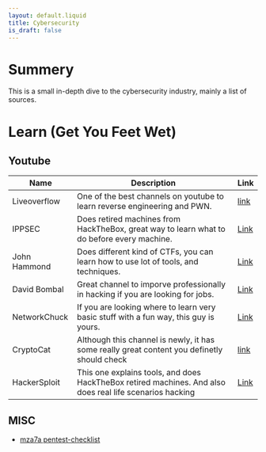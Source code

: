 ```yaml
---
layout: default.liquid
title: Cybersecurity
is_draft: false
---
```


# Summery

This is a small in-depth dive to the cybersecurity industry, mainly a list of
sources.


# Learn (Get You Feet Wet)

## Youtube

| Name      	| Description																 			     | Link  |
| ------------- | -------------------------------------------------------------------------------------------                   | ---------------------------------------------- |
| Liveoverflow  | One of the best channels on youtube to learn reverse engineering and PWN.                                     | [link](https://www.youtube.com/c/LiveOverflow) |
| IPPSEC        | Does retired machines from HackTheBox, great way to learn what to do before every machine.                    | [Link](https://www.youtube.com/c/ippsec) |
| John Hammond  | Does different kind of CTFs, you can learn how to use lot of tools, and techniques.                           | [Link](https://www.youtube.com/c/JohnHammond010) |
| David Bombal  | Great channel to imporve professionally in hacking if you are looking for jobs.			        | [Link](https://www.youtube.com/c/DavidBombal) |
| NetworkChuck  | If you are looking where to learn very basic stuff with a fun way, this guy is yours.		                | [Link](https://www.youtube.com/c/NetworkChuck) |
| CryptoCat		| Although this channel is newly, it has some really great content you definetly should check           | [link](https://www.youtube.com/c/CryptoCat23) |
| HackerSploit  | This one explains tools, and does HackTheBox retired machines. And also does real life scenarios hacking      | [Link](https://www.youtube.com/c/HackerSploit) |


## MISC

- [mza7a pentest-checklist](https://github.com/mza7a/pentest-checklist)


<!-- vim: tw=64 tabstop=4 shiftwidth=4 expandtab
-->
